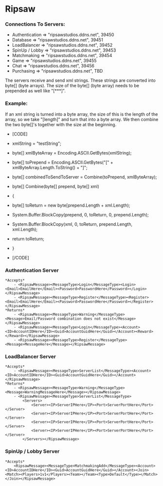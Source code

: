 # Ripsaw

### Connections To Servers:
* Authentication => "ripsawstudios.ddns.net", 39450
* Database => "ripsawstudios.ddns.net", 39451
* LoadBalancer => "ripsawstudios.ddns.net", 39452
* SpinUp / Lobby => "ripsawstudios.ddns.net", 39453
* Matchmaking => "ripsawstudios.ddns.net", 39454
* Game => "ripsawstudios.ddns.net", 39455
* Chat => "ripsawstudios.ddns.net", 39456
* Purchasing => "ripsawstudios.ddns.net", TBD

The servers receive and send xml strings. These strings are converted into byte[] (byte arrays). The size of the byte[] (byte array) needs to be prepended as well like "[***]".

### Example:
If an xml string is turned into a byte array, the size of this is the length of the array, so we take "[length]" and turn that into a byte array.
We then combine the two byte[]'s together with the size at the beginning.

- [CODE]
- xmlString = "testString";
- byte[] xmlByteArray = Encoding.ASCII.GetBytes(xmlString);
- byte[] toPrepend = Encoding.ASCII.GetBytes("[" + xmlByteArray.Length.ToString() + "]";
- byte[] combinedToSendToServer = Combine(toPrepend, xmlByteArray);

- byte[] Combine(byte[] prepend, byte[] xml)
- {
- 	byte[] toReturn = new byte[prepend.Length + xml.Length);
- 	System.Buffer.BlockCopy(prepend, 0, toReturn, 0, prepend.Length);
- 	System.Buffer.BlockCopy(xml, 0, toReturn, prepend.Length, xml.Length);
- 	return toReturn;
- }
- [/CODE]

### Authentication Server
	*Accepts*
		- <RipsawMessage><MessageType>Login</MessageType><Login><Email>EmailHere</Email><Password>PasswordHere</Password></Login></RipsawMessage>
		- <RipsawMessage><MessageType>Register</MessageType><Register><Email>EmailHere</Email><Password>PasswordHere</Password></Register></RipsawMessage>
	*Returns*
		- <RipsawMessage><MessageType>Warning</MessageType><Message>Email/Password combination does not exist</Message></RipsawMessage>
		- <RipsawMessage><MessageType>Login</MessageType><Account><ID>AccountIDHere</ID><Guid>AccountGuidHere</Guid></Account><Reward></Reward></RipsawMessage>
		- <RipsawMessage><MessageType>Register</MessageType><Message>MessageHere</Message></RipsawMessage>
		
### LoadBalancer Server
	*Accepts*
		- <RipsawMessage><MessageType>ServerList</MessageType><Account><ID>AccountIDHere</ID><Guid>AccountGuidHere</Guid></Account></RipsawMessage>
	*Returns*
		- <RipsawMessage><MessageType>Warning</MessageType><Message>WarningMessageHere</Message></RipsawMessage>
		- <RipsawMessage><MessageType>ServerList</MessageType>
			<Servers>
				<Server><IP>ServerIPHere</IP><Port>ServerPortHere</Port></Server>
				<Server><IP>ServerIPHere</IP><Port>ServerPortHere</Port></Server>
				<Server><IP>ServerIPHere</IP><Port>ServerPortHere</Port></Server>
				<Server><IP>ServerIPHere</IP><Port>ServerPortHere</Port></Server>
			</Servers></RipsawMessage>
		  
### SpinUp / Lobby Server
	*Accepts*
		<RipsawMessage><MessageType>MatchmakingAdd</MessageType><Account><ID>AccountIDHere</ID><Guid>AccountGuidHere</Guid></Account><Join><Match><Players>1v1</Players><Team></Team><Type>Default</Type></Match></Join></RipsawMessage>
		

